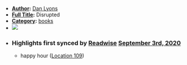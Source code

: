 - **[Author](<Author.md>):** [Dan Lyons](<Dan Lyons.md>)
- **[Full Title](<Full Title.md>):** Disrupted
- **[Category](<Category.md>):** [books](<books.md>)
- ![](https://images-na.ssl-images-amazon.com/images/I/51q2mafSTkL._SL400_.jpg)
- ### Highlights first synced by [Readwise](<Readwise.md>) [September 3rd, 2020](<September 3rd, 2020.md>)
    - happy hour ([Location 109](https://readwise.io/to_kindle?action=open&asin=B013CATZIC&location=109))
